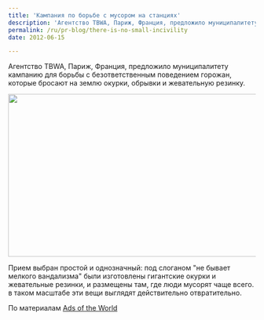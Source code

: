 ```yaml
---
title: 'Кампания по борьбе с мусором на станциях'
description: 'Агентство TBWA, Париж, Франция, предложило муниципалитету кампанию для борьбы с безответственным поведением горожан, которые бросают на землю окурки, обрывки и жевательную резинку.'
permalink: /ru/pr-blog/there-is-no-small-incivility
date: 2012-06-15

---
```


Агентство TBWA, Париж, Франция, предложило муниципалитету кампанию для борьбы с безответственным поведением горожан, которые бросают на землю окурки, обрывки и жевательную резинку.

<img src="{{ site.assets }}/upload/uborka2.jpg" alt="" class="post__img" width="580" height="332">

Прием выбран простой и однозначный: под слоганом "не бывает мелкого вандализма" были изготовлены гигантские окурки и жевательные резинки, и размещены там, где люди мусорят чаще всего. в таком масштабе эти вещи выглядят действительно отвратительно.

По материалам <a href="http://adsoftheworld.com/media/ambient/sncf_incivility?size=_original">Ads of the World</a>

